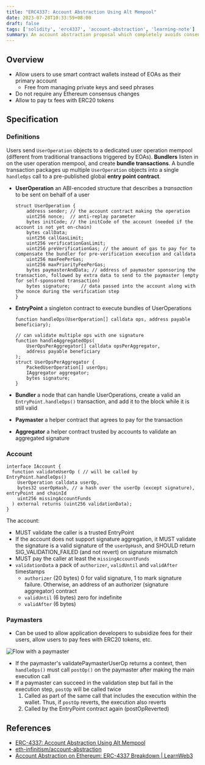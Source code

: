 ```yaml
---
title: "ERC4337: Account Abstraction Using Alt Mempool"
date: 2023-07-28T10:33:59+08:00
draft: false
tags: ['solidity', 'erc4337', 'account-abstraction', 'learning-note']
summary: An account abstraction proposal which completely avoids consensus-layer protocol changes, instead relying on higher-layer infrastructure.
---
```


## Overview

- Allow users to use smart contract wallets instead of EOAs as their primary account
    - Free from managing private keys and seed phrases
- Do not require any Ethereum consensus changes
- Allow to pay tx fees with ERC20 tokens

## Specification

### Definitions

Users send `UserOperation` objects to a dedicated user operation mempool (different from traditional transactions triggered by EOAs). **Bundlers** listen in on the user operation mempool, and create **bundle transactions**. A bundle transaction packages up multiple `UserOperation` objects into a single `handleOps` call to a pre-published global **entry point contract**.

- **UserOperation** an ABI-encoded structure that describes a *transaction* to be sent on behalf of a user

    ```solidity
    struct UserOperation {
        address sender; // the account contract making the operation
        uint256 nonce;  // anti-replay parameter
        bytes initCode; // the initCode of the account (needed if the account is not yet on-chain)
        bytes callData;
        uint256 callGasLimit;
        uint256 verificationGasLimit;
        uint256 preVerificationGas; // the amount of gas to pay for to compensate the bundler for pre-verification execution and calldata
        uint256 maxFeePerGas;
        uint256 maxPriorityFeePerGas;
        bytes paymasterAndData; // address of paymaster sponsoring the transaction, followed by extra data to send to the paymaster (empty for self-sponsored transaction)
        bytes signature;    // data passed into the account along with the nonce during the verification step
    }
    ```

- **EntryPoint** a singleton contract to execute bundles of UserOperations

    ```solidity
    function handleOps(UserOperation[] calldata ops, address payable beneficiary);

    // can validate multiple ops with one signature
    function handleAggregatedOps(
        UserOpsPerAggregator[] calldata opsPerAggregator,
        address payable beneficiary
    );
    struct UserOpsPerAggregator {
        PackedUserOperation[] userOps;
        IAggregator aggregator;
        bytes signature;
    }
    ```

- **Bundler** a node that can handle UserOperations, create a valid an `EntryPoint.handleOps()` transaction, and add it to the block while it is still valid
- **Paymaster** a helper contract that agrees to pay for the transaction
- **Aggregator** a helper contract trusted by accounts to validate an aggregated signature

### Account

```solidity
interface IAccount {
  function validateUserOp ( // will be called by EntryPoint.handleOps()
    UserOperation calldata userOp,
    bytes32 userOpHash, // a hash over the userOp (except signature), entryPoint and chainId
    uint256 missingAccountFunds
  ) external returns (uint256 validationData);
}
```

The account:

- MUST validate the caller is a trusted EntryPoint
- If the account does not support signature aggregation, it MUST validate the signature is a valid signature of the `userOpHash`, and SHOULD return SIG_VALIDATION_FAILED (and not revert) on signature mismatch
- MUST pay the caller at least the `missingAccountFunds`
- `validationData` a pack of `authorizer`, `validUntil` and `validAfter` timestamps
    - `authorizer` (20 bytes) 0 for valid signature, 1 to mark signature failure. Otherwise, an address of an authorizer (signature aggregator) contract
    - `validUntil` (6 bytes) zero for indefinite
    - `validAfter` (6 bytes) 

### Paymasters

- Can be used to allow application developers to subsidize fees for their users, allow users to pay fees with ERC20 tokens, etc.

![Flow with a paymaster](/img/account_abstraction_using_alt_mempool01.svg)

- If the paymaster's validatePaymasterUserOp returns a context, then `handleOps()` must call `postOp()` on the paymaster after making the main execution call
- If a paymaster can succeed in the validation step but fail in the execution step, `postOp` will be called twice
  1. Called as part of the same call that includes the execution within the wallet. Thus, if `postOp` reverts, the execution also reverts
  2. Called by the EntryPoint contract again (postOpReverted)

## References

- [ERC-4337: Account Abstraction Using Alt Mempool](https://eips.ethereum.org/EIPS/eip-4337)
- [eth-infinitism/account-abstraction](https://github.com/eth-infinitism/account-abstraction/tree/main)
- [Account Abstraction on Ethereum: ERC-4337 Breakdown | LearnWeb3](https://learnweb3.io/lessons/account-abstraction-on-ethereum-erc-4337-breakdown)